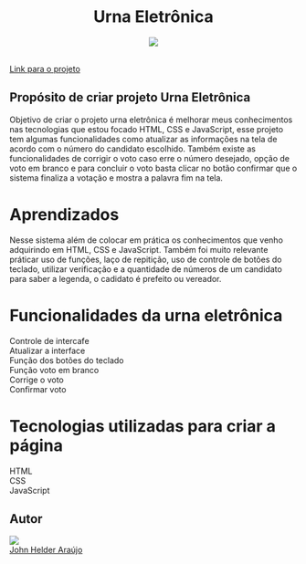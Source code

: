 <h1 align="center">Urna Eletrônica</h1>

<div align="center">
<img src="https://user-images.githubusercontent.com/11904100/202582811-bd5b8aef-1989-4a89-95ac-4395663fd12e.png" max-width="100%">
</div><br>

<a target="_blank" href="https://siteurna-eletronica.netlify.app/" align="center" rel="nofollow">Link para o projeto</a>

<h2>Propósito de criar projeto Urna Eletrônica</h2>

<p>Objetivo de criar o projeto urna eletrônica é melhorar meus conhecimentos nas tecnologias que estou 
focado HTML, CSS e JavaScript, esse projeto tem algumas funcionalidades como atualizar as informações na tela de acordo com o número do candidato escolhido.
Também existe as funcionalidades de corrigir o voto caso erre o número desejado, opção de voto em branco e para concluir o voto basta clicar no botão 
confirmar que o sistema finaliza a votação e mostra a palavra fim na tela.</p>

<h1>Aprendizados</h1>

<p>Nesse sistema além de colocar em prática os conhecimentos que venho adquirindo em HTML, CSS e JavaScript.
Também foi muito relevante práticar uso de funções, laço de repitição, uso de controle de botões do teclado, utilizar verificação e a quantidade de números
de um candidato para saber a legenda, o cadidato é prefeito ou vereador.</p>

<h1>Funcionalidades da urna eletrônica</h1>

Controle de intercafe<br>
Atualizar a interface<br>
Função dos botões do teclado<br>
Função voto em branco<br>
Corrige o voto<br>
Confirmar voto

<h1>Tecnologias utilizadas para criar a página</h1>
HTML<br>
CSS<br>
JavaScript
<h2>Autor</h2>
<div>
<img src="https://user-images.githubusercontent.com/11904100/196067107-c10a69e8-4096-4207-9bae-62d65dbb6b50.jpg" max-width="100%">
</div>
 <a href="https://github.com/Johnhelder" target="_blank">John Helder Araújo</a>
